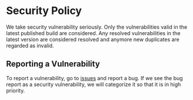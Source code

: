 # Security Policy

We take security vulnerability seriously. Only the vulnerabilities valid in the latest published build are considered.
Any resolved vulnerabilities in the latest version are considered resolved and anymore new duplicates are regarded as invalid.

## Reporting a Vulnerability

To report a vulnerability, go to [issues](https://github.com/MinicraftPlus/minicraft-plus-revived/issues) and report a bug.
If we see the bug report as a security vulnerability, we will categorize it so that it is in high priority.
